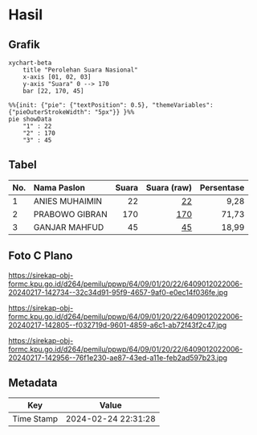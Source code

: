 # Hasil

## Grafik

```mermaid
xychart-beta
    title "Perolehan Suara Nasional"
    x-axis [01, 02, 03]
    y-axis "Suara" 0 --> 170
    bar [22, 170, 45]
```

```mermaid
%%{init: {"pie": {"textPosition": 0.5}, "themeVariables": {"pieOuterStrokeWidth": "5px"}} }%%
pie showData
    "1" : 22
    "2" : 170
    "3" : 45
```

## Tabel

| No. | Nama Paslon    | Suara | Suara (raw) | Persentase |
|:--- |:-------------- | -----:| -----------:| ----------:|
| 1   | ANIES MUHAIMIN | 22    | [22][p-1]   | 9,28       |
| 2   | PRABOWO GIBRAN | 170   | [170][p-2]  | 71,73      |
| 3   | GANJAR MAHFUD  | 45    | [45][p-3]   | 18,99      |


[p-1]: https://github.com/gigit-pemilu/pemilu-2024/blob/main/pilpres/hitung-suara/sub/64-kalimantan-timur/sub/09-penajam-paser-utara/sub/01-penajam/sub/2022-sidorejo/sub/006-tps/sub/paslon-1.txt
[p-2]: https://github.com/gigit-pemilu/pemilu-2024/blob/main/pilpres/hitung-suara/sub/64-kalimantan-timur/sub/09-penajam-paser-utara/sub/01-penajam/sub/2022-sidorejo/sub/006-tps/sub/paslon-2.txt
[p-3]: https://github.com/gigit-pemilu/pemilu-2024/blob/main/pilpres/hitung-suara/sub/64-kalimantan-timur/sub/09-penajam-paser-utara/sub/01-penajam/sub/2022-sidorejo/sub/006-tps/sub/paslon-3.txt

## Foto C Plano

https://sirekap-obj-formc.kpu.go.id/d264/pemilu/ppwp/64/09/01/20/22/6409012022006-20240217-142734--32c34d91-95f9-4657-9af0-e0ec14f036fe.jpg

https://sirekap-obj-formc.kpu.go.id/d264/pemilu/ppwp/64/09/01/20/22/6409012022006-20240217-142805--f032719d-9601-4859-a6c1-ab72f43f2c47.jpg

https://sirekap-obj-formc.kpu.go.id/d264/pemilu/ppwp/64/09/01/20/22/6409012022006-20240217-142956--76f1e230-ae87-43ed-a11e-feb2ad597b23.jpg


## Metadata

| Key        | Value               |
| ---------- | ------------------- |
| Time Stamp | 2024-02-24 22:31:28 |



